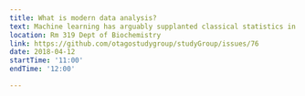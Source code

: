 ```yaml
---
title: What is modern data analysis? 
text: Machine learning has arguably supplanted classical statistics in many applied situations, and yet is hardly taught in many institutions. This talk is an introduction to modern approaches to data analysis, for people who still think p < 0.05 is the goal of research. Although several new methods will be covered, the talk is not a how-to or selling of those methods, rather an illustration to an approach to quantitative research that is seldom demonstrated or taught.
location: Rm 319 Dept of Biochemistry
link: https://github.com/otagostudygroup/studyGroup/issues/76
date: 2018-04-12
startTime: '11:00'
endTime: '12:00'

---
```


